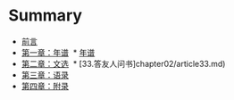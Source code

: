 # Summary

* [前言](README.md)
* [第一章：年谱](chapter01/chapter01.md)
  * [年谱](chapter1/article01.md)
* [第二章：文选](chapter02/chapter02.md)
  * [33.答友人问书]chapter02/article33.md)
* [第三章：语录](chapter03/chapter03.md)
* [第四章：附录](chapter04/chapter04.md)



